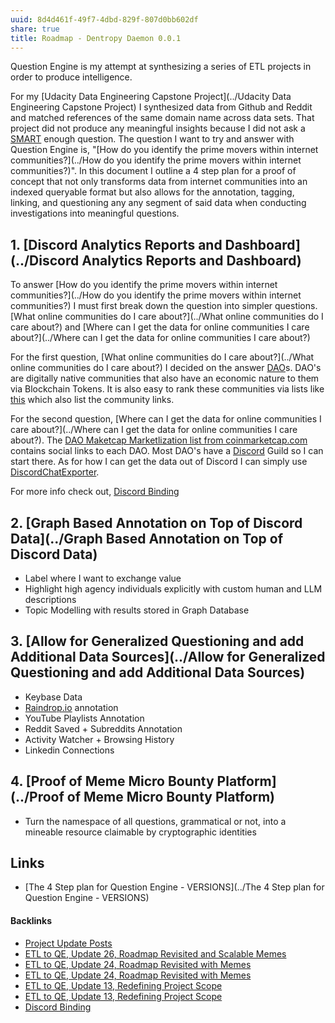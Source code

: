 ```yaml
---
uuid: 8d4d461f-49f7-4dbd-829f-807d0bb602df
share: true
title: Roadmap - Dentropy Daemon 0.0.1
---
```

Question Engine is my attempt at synthesizing a series of ETL projects in order to produce intelligence. 

For my [Udacity Data Engineering Capstone Project](../Udacity Data Engineering Capstone Project) I synthesized data from Github and Reddit and matched references of the same domain name across data sets. That project did not produce any meaningful insights because I did not ask a [SMART](../7aaae105-b1ea-4e4c-ac0a-2e1013b2d244) enough question. The question I want to try and answer with Question Engine is, "[How do you identify the prime movers within internet communities?](../How do you identify the prime movers within internet communities?)". In this document I outline a 4 step plan for a proof of concept that not only transforms data from internet communities into an indexed queryable format but also allows for the annotation, tagging, linking, and questioning any any segment of said data when conducting investigations into meaningful questions.

## 1. [Discord Analytics Reports and Dashboard](../Discord Analytics Reports and Dashboard)

To answer [How do you identify the prime movers within internet communities?](../How do you identify the prime movers within internet communities?) I must first break down the question into simpler questions. [What online communities do I care about?](../What online communities do I care about?) and [Where can I get the data for online communities I care about?](../Where can I get the data for online communities I care about?)

For the first question, [What online communities do I care about?](../What online communities do I care about?) I decided on the answer [DAO](../26725b10-b472-41ee-ba3b-4e9bc851f174)s. DAO's are digitally native communities that also have an economic nature to them via Blockchain Tokens. It is also easy to rank these communities via lists like [this](https://coinmarketcap.com/view/dao/) which also list the community links.

For the second question, [Where can I get the data for online communities I care about?](../Where can I get the data for online communities I care about?). The [DAO Maketcap Marketlization list from coinmarketcap.com](https://coinmarketcap.com/view/dao/) contains social links to each DAO. Most DAO's have a [Discord](../434d4a81-f2cc-4a50-b75c-0c66af4c15b2) Guild so I can start there. As for how I can get the data out of Discord I can simply use [DiscordChatExporter](../96e29692-2bcb-48eb-90fd-3cd8fdd986c3).

For more info check out, [Discord Binding](../1c376bfd-75ef-4c0d-9e23-3680653de55f)

## 2. [Graph Based Annotation on Top of Discord Data](../Graph Based Annotation on Top of Discord Data)

* Label where I want to exchange value
* Highlight high agency individuals explicitly with custom human and LLM descriptions
* Topic Modelling with results stored in Graph Database
## 3. [Allow for Generalized Questioning and add Additional Data Sources](../Allow for Generalized Questioning and add Additional Data Sources)

* Keybase Data
* [Raindrop.io](../10a39cee-adc7-43fc-bd29-28256e1a6144) annotation
* YouTube Playlists Annotation
* Reddit Saved + Subreddits Annotation
* Activity Watcher + Browsing History
* Linkedin Connections

## 4. [Proof of Meme Micro Bounty Platform](../Proof of Meme Micro Bounty Platform)

* Turn the namespace of all questions, grammatical or not, into a mineable resource claimable by cryptographic identities
## Links

* [The 4 Step plan for Question Engine - VERSIONS](../The 4 Step plan for Question Engine - VERSIONS)

#### Backlinks

* [Project Update Posts](/4c45797f-8d43-4277-a5c1-de8df9aa7876)
* [ETL to QE, Update 26, Roadmap Revisited and Scalable Memes](/a6694d76-0b96-4dd7-8f4a-8d213fef86f0)
* [ETL to QE, Update 24, Roadmap Revisited with Memes](/89c90b4a-2065-4b58-93eb-107794ed8671)
* [ETL to QE, Update 24, Roadmap Revisited with Memes](/89c90b4a-2065-4b58-93eb-107794ed8671)
* [ETL to QE, Update 13, Redefining Project Scope](/0857e406-5e14-4b45-9e8c-3ae712a2f00a)
* [ETL to QE, Update 13, Redefining Project Scope](/0857e406-5e14-4b45-9e8c-3ae712a2f00a)
* [Discord Binding](/1c376bfd-75ef-4c0d-9e23-3680653de55f)